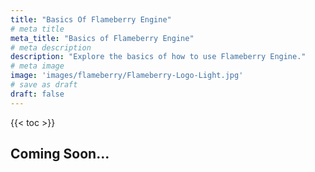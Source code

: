 ```yaml
---
title: "Basics Of Flameberry Engine"
# meta title
meta_title: "Basics of Flameberry Engine"
# meta description
description: "Explore the basics of how to use Flameberry Engine."
# meta image
image: 'images/flameberry/Flameberry-Logo-Light.jpg'
# save as draft
draft: false
---
```


{{< toc >}}

## Coming Soon...